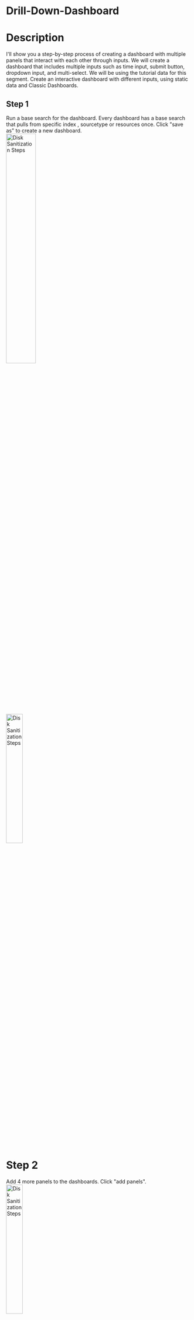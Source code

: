 # Drill-Down-Dashboard

<h1>Description</h1>
I'll show you a step-by-step process of creating a dashboard with multiple panels that interact with each other through inputs. We will create a dashboard that includes multiple inputs such as time input, submit button, dropdown input, and multi-select. We will be using the tutorial data for this segment. Create an interactive dashboard with different inputs, using static data and Classic Dashboards. 


<h2>Step 1</h2>
Run a base search for the dashboard. Every dashboard has a base search that pulls from specific index , sourcetype or resources once. Click "save as" to create a new dashboard. 

<br>
<img src="https://imgur.com/AMj6ZLm.png" height="40%" width="40%" alt="Disk Sanitization Steps"/>
</br>
<br>
<img src="https://imgur.com/aoHTcVb.png" height="30%" width="30%" alt="Disk Sanitization Steps"/>
</br>

# Step 2
Add 4 more panels to the dashboards. Click "add panels". 
<br>
<img src="https://imgur.com/JegyAWL.png" height="30%" width="30%" alt="Disk Sanitization Steps"/>
</br>

<br>
<img src="https://imgur.com/wLAI8cB.png" height="30%" width="30%" alt="Disk Sanitization Steps"/>
</br>

# Step 3
Adding the inputs. First, we'll add a time input, then configure the token. Each input must have a token we insert to a specific panel you want to be interactive. 
<br>
<img src="https://imgur.com/tAZ3JKq.png" height="30%" width="30%" alt="Disk Sanitization Steps"/>
</br><br>
<img src="https://imgur.com/TPG4zrw.png" height="30%" width="30%" alt="Disk Sanitization Steps"/>
</br>

<h3>Time input configurations</h3>
<br>
<img src="https://imgur.com/t9SrdUY.png" height="30%" width="30%" alt="Disk Sanitization Steps"/>
</br>
<br>
<img src="https://imgur.com/SmaFJUY.png" height="40%" width="40%" alt="Disk Sanitization Steps"/>
</br>

Since we are dealing with static data that's been ingested a couple of years ago, the first image shows theres no data produce in the last 7 days but the second image populates all the data.

<br>
<img src="https://imgur.com/5Aes9ym.png" height="40%" width="40%" alt="Disk Sanitization Steps"/>
</br>
<br>
<img src="https://imgur.com/z5lOXzy.png" height="40%" width="40%" alt="Disk Sanitization Steps"/>
</br>

# Step 4
One of the best ways to edit individual panels by adding tokens or even changing colors is using the source code. When I create tokens to add to each panel I use the source code to easily implement the token to each panel it's intended for. 
<br>
<img src="https://imgur.com/kBYPgQD.png" height="40%" width="40%" alt="Disk Sanitization Steps"/>
</br>

# Step 5
Text Input configurations. the first image shows I've added my text input token to all my panel's queries for it to be interactive. The second image populates the changes made once I insert a particular IP address. 

<br>
<img src="https://imgur.com/8p8hjTR.png" height="40%" width="40%" alt="Disk Sanitization Steps"/>
</br>
<br>
<img src="https://imgur.com/MNSxygY.png" height="40%" width="40%" alt="Disk Sanitization Steps"/>
</br>

# Step 6
continue to practice, add different inputs to see how the panels interact with each other. 

# All inputs included
Different inputs, added all the tokens to each panel's query
<br>
<img src="https://imgur.com/MZJyVZJ.png" height="40%" width="40%" alt="Disk Sanitization Steps"/>
</br>
<br>
<img src="https://imgur.com/hulZ46Q.png" height="40%" width="40%" alt="Disk Sanitization Steps"/>
</br>

